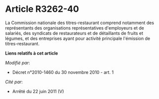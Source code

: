 # Article R3262-40

La Commission nationale des titres-restaurant comprend notamment des représentants des organisations représentatives
d'employeurs et de salariés, des syndicats  de restaurateurs et de détaillants de fruits et légumes, et des entreprises ayant
pour activité principale l'émission de titres-restaurant.

**Liens relatifs à cet article**

_Modifié par_:

  - Décret n°2010-1460 du 30 novembre 2010 - art. 1

_Cité par_:

  - Arrêté du 22 juin 2011 (V)
